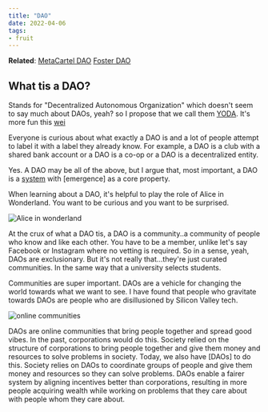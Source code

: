```yaml
---
title: "DAO"
date: 2022-04-06
tags:
- fruit
---
```


**Related**: [MetaCartel DAO](/notes/MetaCartel%20DAO.md) [Foster DAO](/notes/Foster%20DAO.md)

## What tis a DAO?
Stands for "Decentralized Autonomous Organization" which doesn't seem to say much about DAOs, yeah? so I propose that we call them [YODA](/notes/YODA.md). It's more fun this [wei](/notes/DAO%20Wei.md)

Everyone is curious about what exactly a DAO is and a lot of people attempt to label it with a label they already know. For example, a DAO is a club with a shared bank account or a DAO is a co-op or a DAO is a decentralized entity. 

Yes. A DAO may be all of the above, but I argue that, most important, a DAO is a [system](/notes/Systems%20thinking.md) with [emergence] as a core property. 

When learning about a DAO, it's helpful to play the role of Alice in Wonderland. You want to be curious and you want to be surprised. 

![Alice in wonderland](https://lh5.googleusercontent.com/-SZH0JVtsYqR1K_crJpE3GRqEkcymDXfNWF2LbV3hNeQ-MVkXoLr1ghIKmxLlaValTJpBb6A49707U0UADgZVku69R_NsDDsESI7O5IBqHOftS7mPh3KPp7SDzZ6VXYfTpA8px3d)

At the crux of what a DAO tis, a DAO is a community..a community of people who know and like each other. You have to be a member, unlike let's say Facebook or Instagram where no vetting is required. So in a sense, yeah, DAOs are exclusionary. But it's not really that...they're just curated communities. In the same way that a university selects students. 

Communities are super important. DAOs are a vehicle for changing the world towards what we want to see. I have found that people who gravitate towards DAOs are people who are disillusioned by Silicon Valley tech. 

![online communities](images/online%20communities.png)

DAOs are online communities that bring people together and spread good vibes. In the past, corporations would do this. Society relied on the structure of corporations to bring people together and give them money and resources to solve problems in society. Today, we also have [DAOs] to do this. Society relies on DAOs to coordinate groups of people and give them money and resources so they can solve problems. DAOs enable a fairer system by aligning incentives better than corporations, resulting in more people acquiring wealth while working on problems that they care about with people whom they care about.










